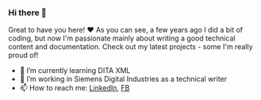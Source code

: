 ### Hi there 👋
Great to have you here! ❤
As you can see, a few years ago I did a bit of coding, but now I'm passionate mainly about writing a good technical content and documentation. Check out my latest projects - some I'm really proud of!

- 🌱 I’m currently learning DITA XML
- 👯 I’m working in Siemens Digital Industries as a technical writer
- 📫 How to reach me: [LinkedIn](https://www.linkedin.com/in/magdaniedzwiecka/), [FB](https://www.facebook.com/morvennn)

